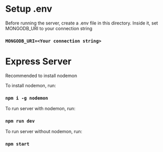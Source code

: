 # Setup .env
Before running the server, create a .env file in this directory. Inside it, set MONGODB_URI to your connection string
### `MONGODB_URI=<Your connection string>`

# Express Server

Recommended to install nodemon

To install nodemon, run:
### `npm i -g nodemon`

To run server with nodemon, run:
### `npm run dev`

To run server without nodemon, run:
### `npm start`
